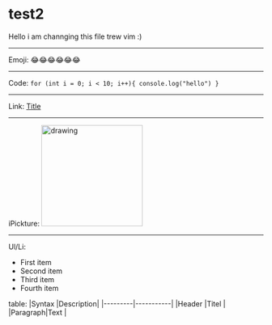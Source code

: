 
# test2
Hello i am channging this file trew vim :)

---

Emoji:
:joy::joy::joy::joy::joy::joy:

---

Code:
`
for (int i = 0; i < 10; i++){
console.log("hello")
}
`

---

Link:
[Title](https://www.example.com)

---

iPickture:
<img src="https://github.githubassets.com/images/modules/logos_page/GitHub-Logo.png" alt="drawing" width="200px"/>

---

Ul/Li:

- First item
- Second item
- Third item
- Fourth item

table:
|Syntax   |Description|
|---------|-----------|
|Header   |Titel      |
|Paragraph|Text       |

